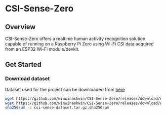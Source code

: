 # CSI-Sense-Zero

## Overview

CSI-Sense-Zero offers a realtime human activity recognition solution capable of running on a Raspberry Pi Zero using Wi-Fi CSI data acquired from an ESP32 Wi-Fi module/devkit.

## Get Started

### Download dataset

Dataset used for the project can be downloaded from [here](https://github.com/winwinashwin/CSI-Sense-Zero/releases/download/dataset-release-tag/csi-sense-dataset.tar.gz)

```bash
wget https://github.com/winwinashwin/CSI-Sense-Zero/releases/download/dataset-release-tag/csi-sense-dataset.tar.gz
wget https://github.com/winwinashwin/CSI-Sense-Zero/releases/download/dataset-release-tag/csi-sense-dataset.tar.gz.sha256sum
sha256sum -c csi-sense-dataset.tar.gz.sha256sum
```
